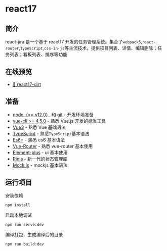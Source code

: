 # react17

## 简介

react-jira 是一个基于 react17 开发的任务管理系统。集合了`webpack5`,`react-router`,`TypeScript`,`css-in-js`等主流技术，提供项目列表、详情、编辑删除；任务列表；看板列表、排序等功能

## 在线预览

- [🎉 react17-dirt](http://react.lubaojun.com)

## 准备

- [node（>= v12.0）](http://nodejs.org/) 和 [git](https://git-scm.com/) - 开发环境准备
- [vue-cli >= 4.5.0](https://cli.vuejs.org/) - 熟悉 Vue.js 开发的标准工具
- [Vue3](https://v3.vuejs.org/) - 熟悉 Vue 基础语法
- [TypeScript](https://www.typescriptlang.org/) - 熟悉`TypeScript`基本语法
- [Es6+](http://es6.ruanyifeng.com/) - 熟悉 es6 基本语法
- [Vue-Router](https://router.vuejs.org/) - 熟悉 vue-router 基本使用
- [Element-plus](https://element-plus.gitee.io/) - ui 基本使用
- [Pinia](https://pinia.vuejs.org/) - 新一代的状态管理库
- [Mock.js](https://github.com/nuysoft/Mock) - mockjs 基本语法

## 运行项目

安装依赖

```
npm install
```

启动本地调试

```
npm run serve:dev
```

编译打包，生成编译后的目录

```
npm run build:dev
```
